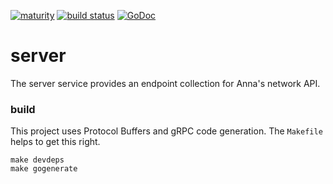 [![maturity](https://img.shields.io/badge/status-alpha-red.svg)](https://github.com/the-anna-project/server) [![build status](https://travis-ci.org/the-anna-project/server.svg?branch=master)](https://travis-ci.org/the-anna-project/server) [![GoDoc](https://godoc.org/github.com/the-anna-project/server?status.svg)](http://godoc.org/github.com/the-anna-project/server)

# server
The server service provides an endpoint collection for Anna's network API.

### build
This project uses Protocol Buffers and gRPC code generation. The `Makefile`
helps to get this right.

```
make devdeps
make gogenerate
```
